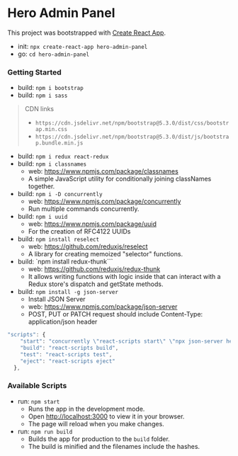 # Hero Admin Panel

This project was bootstrapped with [Create React App](https://github.com/facebook/create-react-app). 
+ init: ``npx create-react-app hero-admin-panel``
+ go: ``cd hero-admin-panel``

### Getting Started
+ build: ``npm i bootstrap``
+ build: ``npm i sass``
> CDN links 
> * ``https://cdn.jsdelivr.net/npm/bootstrap@5.3.0/dist/css/bootstrap.min.css``
> * ``https://cdn.jsdelivr.net/npm/bootstrap@5.3.0/dist/js/bootstrap.bundle.min.js``
+ build: ``npm i redux react-redux``
+ build: ``npm i classnames``
  - web: https://www.npmjs.com/package/classnames
  - A simple JavaScript utility for conditionally joining classNames together.
+ build: ``npm i -D concurrently``
  - web: https://www.npmjs.com/package/concurrently
  - Run multiple commands concurrently. 
+ build: ``npm i uuid``
  - web: https://www.npmjs.com/package/uuid
  - For the creation of RFC4122 UUIDs
+ build: ``npm install reselect``
  - web: https://github.com/reduxjs/reselect
  - A library for creating memoized "selector" functions. 
+ build: `npm install redux-thunk```
  - web: https://github.com/reduxjs/redux-thunk
  -  It allows writing functions with logic inside that can interact with a Redux store's dispatch and getState methods.
+ build: ``npm install -g json-server``
  - Install JSON Server
  - web: https://www.npmjs.com/package/json-server
  - POST, PUT or PATCH request should include Content-Type: application/json header

```javascript
"scripts": {
    "start": "concurrently \"react-scripts start\" \"npx json-server heroes.json --port 3001\"",
    "build": "react-scripts build",
    "test": "react-scripts test",
    "eject": "react-scripts eject"
  },
```

### Available Scripts

+ run: ``npm start``
  - Runs the app in the development mode.
  - Open [http://localhost:3000](http://localhost:3000) to view it in your browser.
  - The page will reload when you make changes.
+ run: ``npm run build``
  - Builds the app for production to the `build` folder.
  - The build is minified and the filenames include the hashes.
